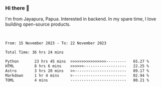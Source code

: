 ### Hi there 👋

I'm from Jayapura, Papua. Interested in backend. In my spare time, I love building open-source products.

<br>

 
 <!--START_SECTION:waka-->

```txt
From: 15 November 2023 - To: 22 November 2023

Total Time: 36 hrs 24 mins

Python       23 hrs 45 mins  >>>>>>>>>>>>>>>>---------   65.27 %
HTML         8 hrs 6 mins    >>>>>>-------------------   22.25 %
Astro        3 hrs 20 mins   >>-----------------------   09.17 %
Markdown     1 hr 4 mins     >------------------------   02.94 %
TOML         4 mins          -------------------------   00.21 %
```

<!--END_SECTION:waka-->
